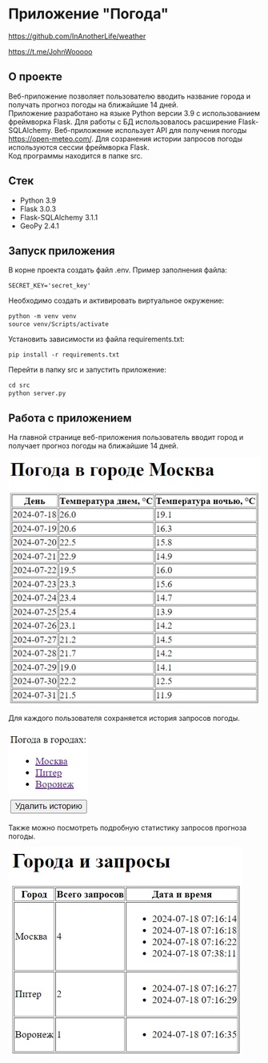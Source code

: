 # Приложение "Погода"

https://github.com/InAnotherLife/weather

https://t.me/JohnWooooo

## О проекте
Веб-приложение позволяет пользователю вводить название города и получать прогноз погоды на ближайшие 14 дней.\
Приложение разработано на языке Python версии 3.9 с использованием фреймворка Flask. Для работы с БД использовалось расширение Flask-SQLAlchemy. Веб-приложение использует API для получения погоды https://open-meteo.com/. Для созранения истории запросов погоды используются сессии фреймворка Flask.\
Код программы находится в папке src.

## Стек
* Python 3.9
* Flask 3.0.3
* Flask-SQLAlchemy 3.1.1
* GeoPy 2.4.1

## Запуск приложения
В корне проекта создать файл .env. Пример заполнения файла:
```
SECRET_KEY='secret_key'
```

Необходимо создать и активировать виртуальное окружение:
```
python -m venv venv
source venv/Scripts/activate
```

Установить зависимости из файла requirements.txt:
```
pip install -r requirements.txt
```

Перейти в папку src и запустить приложение:
```
cd src
python server.py
```

## Работа с приложением
На главной странице веб-приложения пользователь вводит город и получает прогноз погоды на ближайшие 14 дней.

![Прогноз погоды](img/1.png)

Для каждого пользователя сохраняется история запросов погоды.

![История запросов погоды](img/2.png)

Также можно посмотреть подробную статистику запросов прогноза погоды.

![Статистика запросов прогноза погоды](img/3.png)
